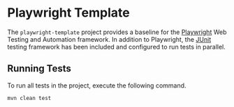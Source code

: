 # Playwright Template
The ```playwright-template``` project provides a baseline for the [Playwright](https://github.com/microsoft/playwright) Web Testing and Automation framework. In addition to Playwright, the [JUnit](https://junit.org/) testing framework has been included and configured to run tests in parallel.

## Running Tests
To run all tests in the project, execute the following command.
```
mvn clean test
```